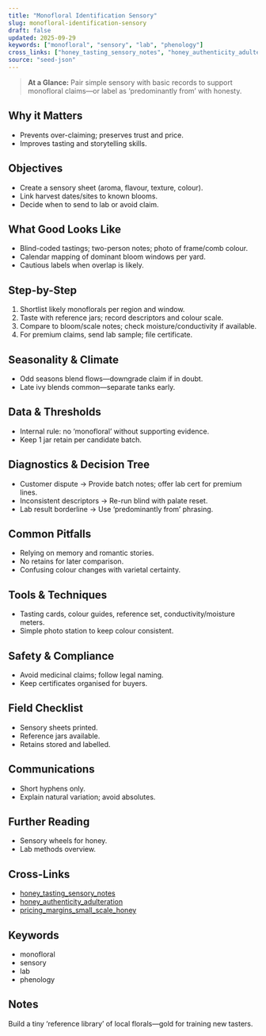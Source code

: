 ```yaml
---
title: "Monofloral Identification Sensory"
slug: monofloral-identification-sensory
draft: false
updated: 2025-09-29
keywords: ["monofloral", "sensory", "lab", "phenology"]
cross_links: ["honey_tasting_sensory_notes", "honey_authenticity_adulteration", "pricing_margins_small_scale_honey"]
source: "seed-json"
---
```


> **At a Glance:** Pair simple sensory with basic records to support monofloral claims—or label as ‘predominantly from’ with honesty.

## Why it Matters
- Prevents over-claiming; preserves trust and price.
- Improves tasting and storytelling skills.

## Objectives
- Create a sensory sheet (aroma, flavour, texture, colour).
- Link harvest dates/sites to known blooms.
- Decide when to send to lab or avoid claim.

## What Good Looks Like
- Blind-coded tastings; two-person notes; photo of frame/comb colour.
- Calendar mapping of dominant bloom windows per yard.
- Cautious labels when overlap is likely.

## Step-by-Step
1) Shortlist likely monoflorals per region and window.
2) Taste with reference jars; record descriptors and colour scale.
3) Compare to bloom/scale notes; check moisture/conductivity if available.
4) For premium claims, send lab sample; file certificate.

## Seasonality & Climate
- Odd seasons blend flows—downgrade claim if in doubt.
- Late ivy blends common—separate tanks early.

## Data & Thresholds
- Internal rule: no ‘monofloral’ without supporting evidence.
- Keep 1 jar retain per candidate batch.

## Diagnostics & Decision Tree
- Customer dispute -> Provide batch notes; offer lab cert for premium lines.
- Inconsistent descriptors -> Re-run blind with palate reset.
- Lab result borderline -> Use ‘predominantly from’ phrasing.

## Common Pitfalls
- Relying on memory and romantic stories.
- No retains for later comparison.
- Confusing colour changes with varietal certainty.

## Tools & Techniques
- Tasting cards, colour guides, reference set, conductivity/moisture meters.
- Simple photo station to keep colour consistent.

## Safety & Compliance
- Avoid medicinal claims; follow legal naming.
- Keep certificates organised for buyers.

## Field Checklist
- Sensory sheets printed.
- Reference jars available.
- Retains stored and labelled.

## Communications
- Short hyphens only.
- Explain natural variation; avoid absolutes.

## Further Reading
- Sensory wheels for honey.
- Lab methods overview.

## Cross-Links
- [honey_tasting_sensory_notes](/topics/honey-tasting-sensory-notes/)
- [honey_authenticity_adulteration](/topics/honey-authenticity-adulteration/)
- [pricing_margins_small_scale_honey](/topics/pricing-margins-small-scale-honey/)

## Keywords
- monofloral
- sensory
- lab
- phenology

## Notes
Build a tiny ‘reference library’ of local florals—gold for training new tasters.
